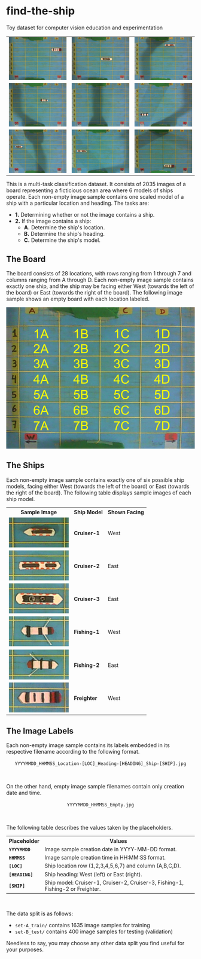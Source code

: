 # find-the-ship

Toy dataset for computer vision education and experimentation

<table align="center">
  <tr>
    <td><img src="./set-A_train/20171105_185533_Location-2D_Heading-West_Ship-Freighter.jpg" width="200"></td>
    <td><img src="./set-A_train/20171105_190017_Location-4C_Heading-East_Ship-Cruiser-3.jpg" width="200"></td>
    <td><img src="./set-A_train/20171105_190746_Location-1C_Heading-West_Ship-Cruiser-2.jpg" width="200"></td>
  </tr>
  <tr>
    <td><img src="./set-A_train/20171105_190339_Location-3C_Heading-East_Ship-Fishing-2.jpg" width="200"></td>
    <td><img src="./set-A_train/20171105_190437_Empty.jpg" width="200"></td>
    <td><img src="./set-A_train/20171105_214355_Location-6A_Heading-East_Ship-Fishing-1.jpg" width="200"></td>
  </tr>
  <tr>
    <td><img src="./set-A_train/20171105_214605_Location-3A_Heading-East_Ship-Cruiser-1.jpg" width="200"></td>
    <td><img src="./set-A_train/20171106_184157_Location-4A_Heading-West_Ship-Cruiser-2.jpg" width="200"></td>
    <td><img src="./set-A_train/20171106_192310_Location-7C_Heading-West_Ship-Freighter.jpg" width="200"></td>
  </tr>
</table>

This is a multi-task classification dataset. It consists of 2035 images of a board representing a ficticious ocean area where 6 models of ships operate. Each non-empty image sample contains one scaled model of a ship with a particular location and heading. The tasks are:
* **1.** Determining whether or not the image contains a ship.
* **2.** If the image contains a ship:
  * **A.** Determine the ship's location.
  * **B.** Determine the ship's heading.
  * **C.** Determine the ship's model.

## The Board

The board consists of 28 locations, with rows ranging from 1 through 7 and columns ranging from A through D. Each non-empty image sample contains exactly one ship, and the ship may be facing either West (towards the left of the board) or East (towards the right of the board). The following image sample shows an empty board with each location labeled. 

<div align="center">
  <img src="./README_Board.png" alt="The Board" title="The Board">
</div>

## The Ships

Each non-empty image sample contains exactly one of six possible ship models, facing either West (towards the left of the board) or East (towards the right of the board). The following table displays sample images of each ship model. 

<table align="center">
  <tr>
    <th>Sample Image</th>
    <th>Ship Model</th>
    <th>Shown Facing</th>
  </tr>
  <tr>
    <td><img src="./README_Cruiser-1.jpg" alt="Cruiser-1" title="Cruiser-1" width="160"></td>
    <td><b>Cruiser-1</b></td>
    <td>West</td>
  </tr>
  <tr>
    <td><img src="./README_Cruiser-2.jpg" alt="Cruiser-2" title="Cruiser-2" width="160"></td>
    <td><b>Cruiser-2</b></td>
    <td>East</td>
  </tr>
  <tr>
    <td><img src="./README_Cruiser-3.jpg" alt="Cruiser-3" title="Cruiser-3" width="160"></td>
    <td><b>Cruiser-3</b></td>
    <td>East</td>
  </tr>
  <tr>
    <td><img src="./README_Fishing-1.jpg" alt="Fishing-1" title="Fishing-1" width="160"></td>
    <td><b>Fishing-1</b></td>
    <td>West</td>
  </tr>
  <tr>
    <td><img src="./README_Fishing-2.jpg" alt="Fishing-2" title="Fishing-2" width="160"></td>
    <td><b>Fishing-2</b></td>
    <td>East</td>
  </tr>
  <tr>
    <td><img src="./README_Freighter.jpg" alt="Freighter" title="Freighter" width="160"></td>
    <td><b>Freighter</b></td>
    <td>West</td>
  </tr>
</table>

## The Image Labels

Each non-empty image sample contains its labels embedded in its respective filename according to the following format.

<div align="center">
  <code>YYYYMMDD_HHMMSS_Location-[LOC]_Heading-[HEADING]_Ship-[SHIP].jpg</code>
</div>

<p>&nbsp;</p>

On the other hand, empty image sample filenames contain only creation date and time.

<div align="center">
  <code>YYYYMMDD_HHMMSS_Empty.jpg</code>
</div>

<p>&nbsp;</p>

The following table describes the values taken by the placeholders.

<table align="center">
  <tr>
    <th>Placeholder</th>
    <th>Values</th>
  </tr>
  <tr>
    <td><b><code>YYYYMMDD</code></b></td>
    <td>Image sample creation date in YYYY-MM-DD format.</td>
  </tr>
  <tr>
    <td><b><code>HHMMSS</code></b></td>
    <td>Image sample creation time in HH:MM:SS format.</td>
  </tr>
  <tr>
    <td><b><code>[LOC]</code></b></td>
    <td>Ship location row (1,2,3,4,5,6,7) and column (A,B,C,D).</td>
  </tr>
  <tr>
    <td><b><code>[HEADING]</code></b></td>
    <td>Ship heading: West (left) or East (right).</td>
  </tr>
  <tr>
    <td><b><code>[SHIP]</code></b></td>
    <td>Ship model: Cruiser-1, Cruiser-2, Cruiser-3, Fishing-1, Fishing-2 or Freighter.</td>
  </tr>
</table>

<p>&nbsp;</p>

The data split is as follows:
* `set-A_train/` contains 1635 image samples for training
* `set-B_test/` contains 400 image samples for testing (validation)

Needless to say, you may choose any other data split you find useful for your purposes. 
